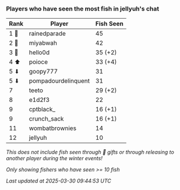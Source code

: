 ### Players who have seen the most fish in jellyuh's chat
| Rank | Player | Fish Seen |
|------|--------|-----------|
| 1 🥇  | rainedparade  | 45 |
| 2 🥈  | miyabwah  | 42 |
| 3 🥉  | hello0d  | 35 (+2) |
| 4 ⬆ | poioce  | 33 (+4) |
| 5 ⬇ | goopy777  | 31 |
| 5 ⬇ | pompadourdelinquent  | 31 |
| 7  | teeto  | 29 (+2) |
| 8  | e1d2f3  | 22 |
| 9  | cptblack_  | 16 (+1) |
| 9  | crunch_sack  | 16 (+1) |
| 11  | wombatbrownies  | 14 |
| 12  | jellyuh  | 10 |

_This does not include fish seen through 🎁 gifts or through releasing to another player during the winter events!_

_Only showing fishers who have seen >= 10 fish_

_Last updated at 2025-03-30 09:44:53 UTC_